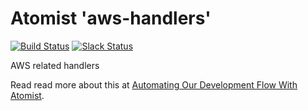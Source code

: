 # Atomist 'aws-handlers'
[![Build Status](https://travis-ci.org/atomist-rugs/aws-handlers.svg?branch=master)](https://travis-ci.org/atomist-rugs/aws-handlers)
[![Slack Status](https://join.atomist.com/badge.svg)](https://join.atomist.com/)

AWS related handlers

Read read more about this at [Automating Our Development Flow With Atomist](https://medium.com/the-composition/automating-our-development-flow-with-atomist-6b0ec73348b6#.hwa55uv8o).
